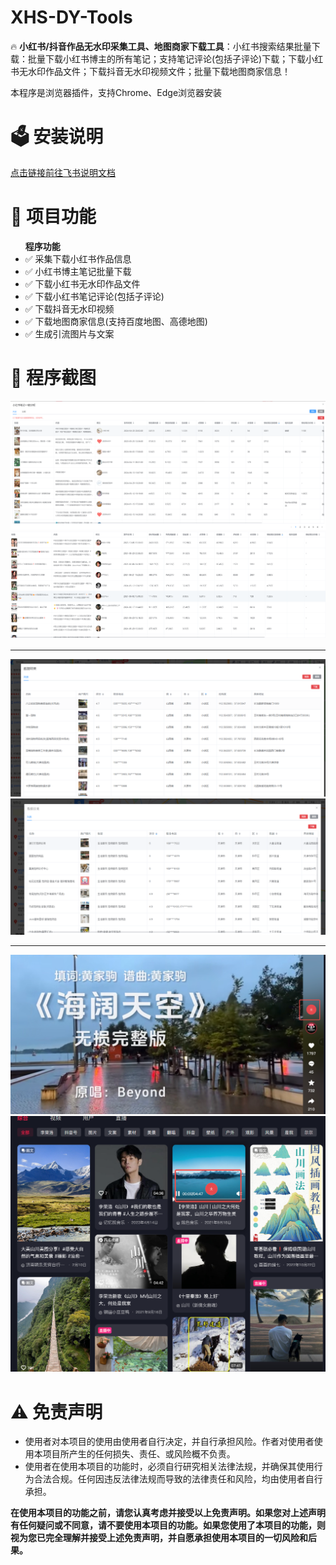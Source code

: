 <h1>XHS-DY-Tools</h1>
<p>🔥 <b>小红书/抖音作品无水印采集工具、地图商家下载工具</b>：小红书搜索结果批量下载：批量下载小红书博主的所有笔记；支持笔记评论(包括子评论)下载；下载小红书无水印作品文件；下载抖音无水印视频文件；批量下载地图商家信息！</p>
<p>本程序是浏览器插件，支持Chrome、Edge浏览器安装</P>
<h1>🗳 安装说明</h1>
<a href="https://glbjknw7a4.feishu.cn/docx/CeMZdqITQo5cuSxG9RocpQ4Wn9e" target="_blank">点击链接前往飞书说明文档</a>
<h1>📑 项目功能</h1>
<ul><b>程序功能</b>
<li>✅ 采集下载小红书作品信息</li>
<li>✅ 小红书博主笔记批量下载</li>
<li>✅ 下载小红书无水印作品文件</li>
<li>✅ 下载小红书笔记评论(包括子评论)</li>
<li>✅ 下载抖音无水印视频</li>
<li>✅ 下载地图商家信息(支持百度地图、高德地图)</li>
<li>✅ 生成引流图片与文案</li>
</ul>
<h1>📸 程序截图</h1>
<img src="static/xhs/下载xhs.png" alt="">
<img src="static/xhs/搜索页xhs.png" alt="">
<hr>
<img src="static/map/amap_map.png" alt="高德地图">
<img src="static/map/baidu_map.png" alt="百度地图">
<hr>
<img src="static/dy/推荐页.png" alt="">
<img src="static/dy/搜索页.png" alt="">
<h1>⚠️ 免责声明</h1>
<ul>
<li>使用者对本项目的使用由使用者自行决定，并自行承担风险。作者对使用者使用本项目所产生的任何损失、责任、或风险概不负责。</li>
<li>使用者在使用本项目的功能时，必须自行研究相关法律法规，并确保其使用行为合法合规。任何因违反法律法规而导致的法律责任和风险，均由使用者自行承担。</li>
</ul>
<b>在使用本项目的功能之前，请您认真考虑并接受以上免责声明。如果您对上述声明有任何疑问或不同意，请不要使用本项目的功能。如果您使用了本项目的功能，则视为您已完全理解并接受上述免责声明，并自愿承担使用本项目的一切风险和后果。</b>
